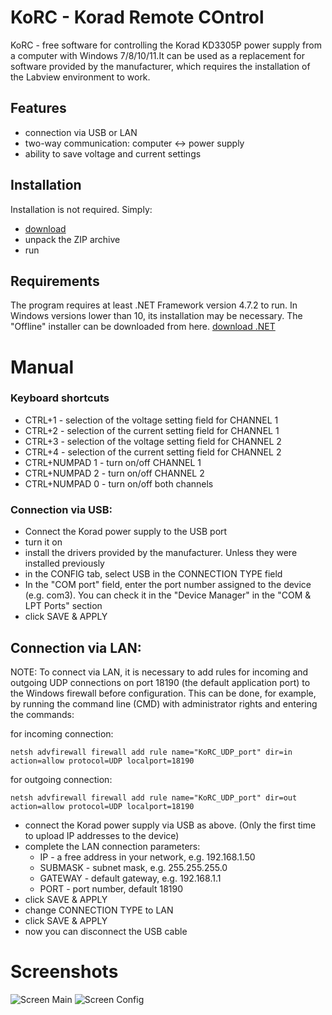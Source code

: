 # KoRC - Korad Remote COntrol
KoRC - free software for controlling the Korad KD3305P power supply from a computer with Windows 7/8/10/11.It can be used as a replacement for software provided by the manufacturer, which requires the installation of the Labview environment to work.

## Features
* connection via USB or LAN
* two-way communication: computer <-> power supply
* ability to save voltage and current settings

## Installation
Installation is not required. Simply:
* [download](https://github.com/Code2xZ/KoRC/releases/download/KoRC/korc-1_0.zip)
* unpack the ZIP archive
* run

## Requirements

The program requires at least .NET Framework version 4.7.2 to run. In Windows versions lower than 10, its installation may be necessary. The "Offline" installer can be downloaded from here.
[download .NET](https://dotnet.microsoft.com/en-us/download/dotnet-framework/thank-you/net481-offline-installer)

# Manual

### Keyboard shortcuts

* CTRL+1 - selection of the voltage setting field for CHANNEL 1
* CTRL+2 - selection of the current setting field for CHANNEL 1
* CTRL+3 - selection of the voltage setting field for CHANNEL 2
* CTRL+4 - selection of the current setting field for CHANNEL 2
* CTRL+NUMPAD 1 - turn on/off CHANNEL 1
* CTRL+NUMPAD 2 - turn on/off CHANNEL 2
* CTRL+NUMPAD 0 - turn on/off both channels

### Connection via USB:

* Connect the Korad power supply to the USB port
* turn it on
* install the drivers provided by the manufacturer. Unless they were installed previously
* in the CONFIG tab, select USB in the CONNECTION TYPE field
* In the "COM port" field, enter the port number assigned to the device (e.g. com3). You can check it in the "Device Manager" in the "COM & LPT Ports" section
* click SAVE & APPLY

## Connection via LAN:

NOTE: To connect via LAN, it is necessary to add rules for incoming and outgoing UDP connections on port 18190 (the default application port) to the Windows firewall before configuration. This can be done, for example, by running the command line (CMD) with administrator rights and entering the commands:

for incoming connection:
```
netsh advfirewall firewall add rule name="KoRC_UDP_port" dir=in action=allow protocol=UDP localport=18190
```

for outgoing connection:
```
netsh advfirewall firewall add rule name="KoRC_UDP_port" dir=out action=allow protocol=UDP localport=18190
```

* connect the Korad power supply via USB as above. (Only the first time to upload IP addresses to the device)
* complete the LAN connection parameters:
  * IP - a free address in your network, e.g. 192.168.1.50
  * SUBMASK - subnet mask, e.g. 255.255.255.0
  * GATEWAY - default gateway, e.g. 192.168.1.1
  * PORT - port number, default 18190
* click SAVE & APPLY
* change CONNECTION TYPE to LAN
* click SAVE & APPLY
* now you can disconnect the USB cable

# Screenshots
![Screen Main](https://korc.code-zz.eu/g/zrzuty/www___03.03.2025_212244.jpg)
![Screen Config](https://korc.code-zz.eu/g/zrzuty/www___03.03.2025_212246.jpg)
